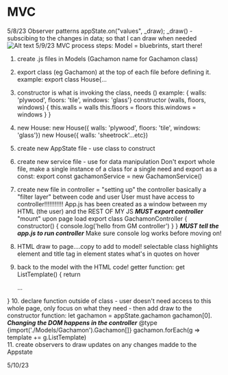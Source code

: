 # MVC
5/8/23
Observer patterns
appState.on("values", _draw);
_draw() - subscibing to the changes in data; so that I can draw when needed
![Alt text](../../../../OneDrive/Documents/CodeWorks/study%20guides/MVCS.jpg)
5/9/23
MVC process steps:
Model = bluebrints, start there!
1. create .js files in Models (Gachamon name for Gachamon class)
2. export class (eg Gachamon) at the top of each file before defining it. example:
export class House{...

3. constructor is what is invoking the class, needs () example:
{ walls: 'plywood', floors: 'tile', windows: 'glass'}
constructor (walls, floors, windows) {
    this.walls = walls
    this.floors = floors
    this.windows = windows
}
}
4. new House:
    new House({ walls: 'plywood', floors: 'tile', windows: 'glass'})
    new House({ walls: 'sheetrock'...etc})
5. create new AppState file - use class to construct
6. create new service file - use for data manipulation
Don't export whole file, make a single instance of a class for a single need and export as a const:
export const gachamonService = new GachamonService()
7. create new file in controller = "setting up" the controller
basically a "filter layer" between code and user
User must have access to controller!!!!!!!!!!!
App.js has been created as a window between my HTML (the user) and the REST OF MY JS
***MUST export controller*** "mount" upon page load
export class GachamonController {
    constructor() {
console.log('hello from GM controller')
    }
}
***MUST tell the app.js to run controller***
Make sure console log works before moving on!
8. HTML draw to page....copy to add to model!
selectable class highlights element and title tag in element states what's in quotes on hover
9. back to the model with the HTML code! getter function:
get ListTemplate() {
    return
    <div classs='col-1 selectable'>...
}
10. declare function outside of class - user doesn't need access to this whole page, only focus on what they need - then add draw to the constructor function:
let gachamon = appState.gachamon
gachamon[0].
***Changing the DOM happens in the controller***
@type  {import('./Models/Gachamon').Gachamon[]} 
gachamon.forEach(g => template += g.ListTemplate)\
11. create observers to draw updates on any changes madde to the Appstate

5/10/23
